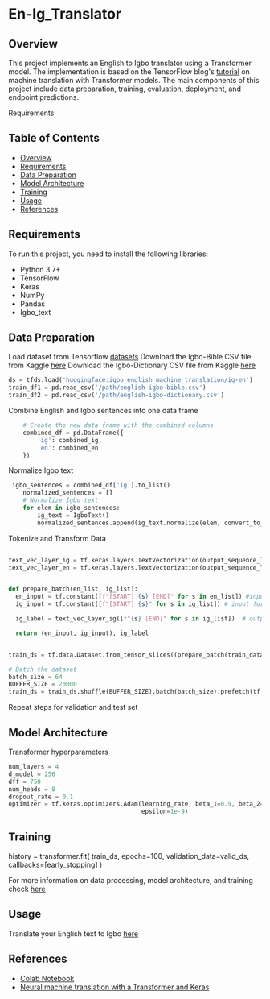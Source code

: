 # En-Ig_Translator


## Overview
This project implements an English to Igbo translator using a Transformer model. The implementation is based on the TensorFlow blog's [tutorial](https://www.tensorflow.org/text/tutorials/transformer#run_inference) on machine translation with Transformer models. The main components of this project include data preparation, training, evaluation, deployment, and endpoint predictions.

Requirements 

## Table of Contents
- [Overview](#overview)
- [Requirements](#requirements)
- [Data Preparation](#data-preparation)
- [Model Architecture](#model-architecture)
- [Training](#training)
- [Usage](#usage)
- [References](#references)

## Requirements
To run this project, you need to install the following libraries:

- Python 3.7+
- TensorFlow
- Keras
- NumPy
- Pandas
- Igbo_text


## Data Preparation
Load dataset from Tensorflow [datasets](https://www.tensorflow.org/datasets/community_catalog/huggingface/igbo_english_machine_translation)
Download the Igbo-Bible CSV file from Kaggle [here](https://www.kaggle.com/datasets/goodyduru/english-igbo-bible)
Download the Igbo-Dictionary CSV file from Kaggle [here](https://www.kaggle.com/datasets/goodyduru/english-igbo-dictionary)


```python
ds = tfds.load('huggingface:igbo_english_machine_translation/ig-en')
train_df1 = pd.read_csv('/path/english-igbo-bible.csv')
train_df2 = pd.read_csv('/path/english-igbo-dictionary.csv')

```

Combine English and Igbo sentences into one data frame

``` python
    # Create the new data frame with the combined columns
    combined_df = pd.DataFrame({
        'ig': combined_ig,
        'en': combined_en
    })
```


Normalize Igbo text
```python
 igbo_sentences = combined_df['ig'].to_list()
    normalized_sentences = []
    # Normalize Igbo text
    for elem in igbo_sentences:
        ig_text = IgboText()
        normalized_sentences.append(ig_text.normalize(elem, convert_to_lower=True, remove_abbreviations=True))

```

Tokenize and Transform Data
```python

text_vec_layer_ig = tf.keras.layers.TextVectorization(output_sequence_length=max_length)
text_vec_layer_en = tf.keras.layers.TextVectorization(output_sequence_length=max_length)


def prepare_batch(en_list, ig_list):
  en_input = tf.constant([f"[START] {s} [END]" for s in en_list]) #input for encoder
  ig_input = tf.constant([f"[START] {s}" for s in ig_list]) # input for decoder

  ig_label = text_vec_layer_ig([f"{s} [END]" for s in ig_list])  # output/target of decoder

  return (en_input, ig_input), ig_label


train_ds = tf.data.Dataset.from_tensor_slices((prepare_batch(train_data['en'].to_list(), train_data['normalized-ig'].to_list())))

# Batch the dataset
batch_size = 64
BUFFER_SIZE = 20000
train_ds = train_ds.shuffle(BUFFER_SIZE).batch(batch_size).prefetch(tf.data.AUTOTUNE)

```
Repeat steps for validation and test set 

## Model Architecture

Transformer hyperparameters
```python 
num_layers = 4
d_model = 256
dff = 750
num_heads = 8
dropout_rate = 0.1
optimizer = tf.keras.optimizers.Adam(learning_rate, beta_1=0.9, beta_2=0.98,
                                     epsilon=1e-9)
```

## Training
history = transformer.fit(
    train_ds,
    epochs=100,
    validation_data=valid_ds,
    callbacks=[early_stopping]
)

For more information on data processing, model architecture, and training check [here]()
## Usage
Translate your English text to Igbo [here](https://translatorapp-4px6bmbdbq-uw.a.run.app/ ) 

## References
- [Colab Notebook](https://github.com/igbodani/new-plant-diseases/blob/main/PlantVision.ipynb)
- [Neural machine translation with a Transformer and Keras]([https://www.tensorflow.org/](https://www.tensorflow.org/text/tutorials/transformer#run_inference))

